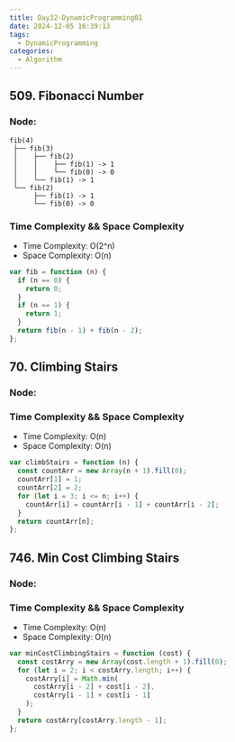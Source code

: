 ```yaml
---
title: Day32-DynamicProgramming01
date: 2024-12-05 16:39:13
tags:
  - DynamicProgramming
categories:
  - Algorithm
---
```


## 509. Fibonacci Number

### Node:

```
fib(4)
 ├── fib(3)
 │    ├── fib(2)
 │    │    ├── fib(1) -> 1
 │    │    └── fib(0) -> 0
 │    └── fib(1) -> 1
 └── fib(2)
      ├── fib(1) -> 1
      └── fib(0) -> 0

```

### Time Complexity && Space Complexity

- Time Complexity: O(2^n)
- Space Complexity: O(n)

```js
var fib = function (n) {
  if (n == 0) {
    return 0;
  }
  if (n == 1) {
    return 1;
  }
  return fib(n - 1) + fib(n - 2);
};
```

## 70. Climbing Stairs

### Node:

### Time Complexity && Space Complexity

- Time Complexity: O(n)
- Space Complexity: O(n)

```js
var climbStairs = function (n) {
  const countArr = new Array(n + 1).fill(0);
  countArr[1] = 1;
  countArr[2] = 2;
  for (let i = 3; i <= n; i++) {
    countArr[i] = countArr[i - 1] + countArr[i - 2];
  }
  return countArr[n];
};
```

## 746. Min Cost Climbing Stairs

### Node:

### Time Complexity && Space Complexity

- Time Complexity: O(n)
- Space Complexity: O(n)

```js
var minCostClimbingStairs = function (cost) {
  const costArry = new Array(cost.length + 1).fill(0);
  for (let i = 2; i < costArry.length; i++) {
    costArry[i] = Math.min(
      costArry[i - 2] + cost[i - 2],
      costArry[i - 1] + cost[i - 1]
    );
  }
  return costArry[costArry.length - 1];
};
```
